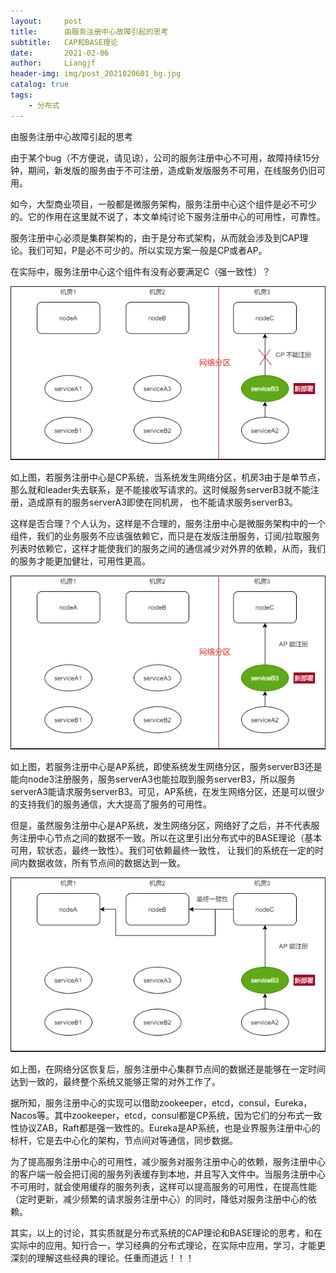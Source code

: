 ```yaml
---
layout:     post                  
title:      由服务注册中心故障引起的思考
subtitle:   CAP和BASE理论
date:       2021-02-06
author:     Liangjf
header-img: img/post_2021020601_bg.jpg
catalog: true                      
tags:                       
    - 分布式
---
```


由服务注册中心故障引起的思考

由于某个bug（不方便说，请见谅），公司的服务注册中心不可用，故障持续15分钟，期间，新发版的服务由于不可注册，造成新发版服务不可用，在线服务仍旧可用。

如今，大型商业项目，一般都是微服务架构，服务注册中心这个组件是必不可少的。它的作用在这里就不说了，本文单纯讨论下服务注册中心的可用性，可靠性。

服务注册中心必须是集群架构的，由于是分布式架构，从而就会涉及到CAP理论。我们可知，P是必不可少的。所以实现方案一般是CP或者AP。

在实际中，服务注册中心这个组件有没有必要满足C（强一致性）？

![](https://github.com/liangjfblue/liangjfblue.github.io/blob/master/img/post_discovery_1.png?raw=true)

如上图，若服务注册中心是CP系统，当系统发生网络分区，机房3由于是单节点，那么就和leader失去联系，是不能接收写请求的。这时候服务serverB3就不能注册，造成原有的服务serverA3即使在同机房，
也不能请求服务serverB3。

这样是否合理？个人认为，这样是不合理的，服务注册中心是微服务架构中的一个组件，我们的业务服务不应该强依赖它，而只是在发版注册服务，订阅/拉取服务列表时依赖它，这样才能使我们的服务之间的通信减少对外界的依赖，从而，我们的服务才能更加健壮，可用性更高。

![](https://github.com/liangjfblue/liangjfblue.github.io/blob/master/img/post_discovery_2.png?raw=true)

如上图，若服务注册中心是AP系统，即使系统发生网络分区，服务serverB3还是能向node3注册服务，服务serverA3也能拉取到服务serverB3，所以服务serverA3能请求服务serverB3。可见，AP系统，在发生网络分区，还是可以很少的支持我们的服务通信，大大提高了服务的可用性。

但是，虽然服务注册中心是AP系统，发生网络分区，网络好了之后，并不代表服务注册中心节点之间的数据不一致。所以在这里引出分布式中的BASE理论（基本可用，软状态，最终一致性）。我们可依赖最终一致性，
让我们的系统在一定的时间内数据收敛，所有节点间的数据达到一致。

![](https://github.com/liangjfblue/liangjfblue.github.io/blob/master/img/post_discovery_3.png?raw=true)

如上图，在网络分区恢复后，服务注册中心集群节点间的数据还是能够在一定时间达到一致的，最终整个系统又能够正常的对外工作了。

据所知，服务注册中心的实现可以借助zookeeper，etcd，consul，Eureka，Nacos等。其中zookeeper，etcd，consul都是CP系统，因为它们的分布式一致性协议ZAB，Raft都是强一致性的。Eureka是AP系统，也是业界服务注册中心的标杆，它是去中心化的架构，节点间对等通信，同步数据。

为了提高服务注册中心的可用性，减少服务对服务注册中心的依赖，服务注册中心的客户端一般会把订阅的服务列表缓存到本地，并且写入文件中。当服务注册中心不可用时，就会使用缓存的服务列表，这样可以提高服务的可用性，在提高性能（定时更新，减少频繁的请求服务注册中心）的同时，降低对服务注册中心的依赖。

其实，以上的讨论，其实质就是分布式系统的CAP理论和BASE理论的思考，和在实际中的应用。知行合一，学习经典的分布式理论，在实际中应用，学习，才能更深刻的理解这些经典的理论。任重而道远！！！



